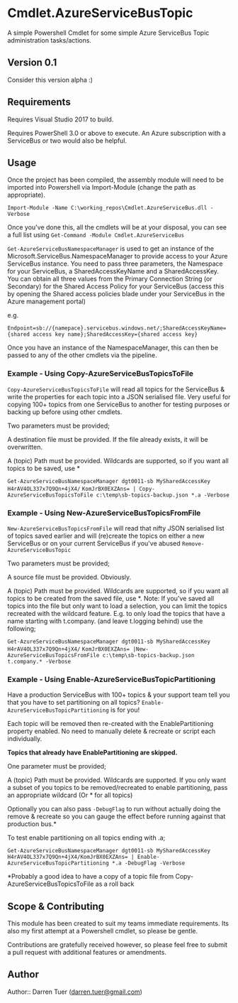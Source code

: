 # Cmdlet.AzureServiceBusTopic
A simple Powershell Cmdlet for some simple Azure ServiceBus Topic administration tasks/actions.

## Version 0.1

Consider this version alpha :)

## Requirements

Requires Visual Studio 2017 to build.

Requires PowerShell 3.0 or above to execute.  An Azure subscription with a ServiceBus or two would also be helpful.

## Usage

Once the project has been compiled, the assembly module will need to be imported into Powershell via Import-Module (change the path as appropriate).  

`Import-Module -Name C:\working_repos\Cmdlet.AzureServiceBus.dll -Verbose`

Once you've done this, all the cmdlets will be at your disposal, you can see a full list using `Get-Command -Module Cmdlet.AzureServiceBus`

`Get-AzureServiceBusNamespaceManager` is used to get an instance of the Microsoft.ServiceBus.NamespaceManager to provide access to your Azure ServiceBus instance.  You need to pass three parameters, the Namespace for your ServiceBus, a SharedAccessKeyName and a SharedAccessKey.  You can obtain all three values from the Primary Connection String (or Secondary) for the Shared Access Policy for your ServiceBus (access this by opening the Shared access policies blade under your ServiceBus in the Azure management portal)

e.g.

`Endpoint=sb://{namepace}.servicebus.windows.net/;SharedAccessKeyName={shared access key name};SharedAccessKey={shared access key}`

Once you have an instance of the NamespaceManager, this can then be passed to any of the other cmdlets via the pipeline.

### Example - Using Copy-AzureServiceBusTopicsToFile

`Copy-AzureServiceBusTopicsToFile` will read all topics for the ServiceBus & write the properties for each topic into a JSON serialised file.  Very useful for copying 100+ topics from one ServiceBus to another for testing purposes or backing up before using other cmdlets.

Two parameters must be provided;

A destination file must be provided.  If the file already exists, it will be overwritten.

A (topic) Path must be provided.  Wildcards are supported, so if you want all topics to be saved, use * 

`Get-AzureServiceBusNamespaceManager dgt0011-sb MySharedAccessKey H4rAV4OL337x7Q9Qn+4jX4/`
`KomJrBX0EXZAns= | Copy-AzureServiceBusTopicsToFile c:\temp\sb-topics-backup.json *.a -Verbose`

### Example - Using New-AzureServiceBusTopicsFromFile

`New-AzureServiceBusTopicsFromFile` will read that nifty JSON serialised list of topics saved earlier and will (re)create the topics on either a new ServiceBus or on your current ServiceBus if you've abused `Remove-AzureServiceBusTopic`

Two parameters must be provided;

A source file must be provided.  Obviously.

A (topic) Path must be provided.  Wildcards are supported, so if you want all topics to be created from the saved file, use *.  Note: If you've saved all topics into the file but only want to load a selection, you can limit the topics recreated with the wildcard feature.  E.g. to only load the topics that have a name starting with t.company. (and leave t.logging behind) use the following;

 `Get-AzureServiceBusNamespaceManager dgt0011-sb MySharedAccessKey H4rAV4OL337x7Q9Qn+4jX4/`
`KomJrBX0EXZAns= |New-AzureServiceBusTopicsFromFile c:\temp\sb-topics-backup.json t.company.* -Verbose`

### Example - Using Enable-AzureServiceBusTopicPartitioning

Have a production ServiceBus with 100+ topics & your support team tell you that you have to set partitioning on all topics?  `Enable-AzureServiceBusTopicPartitioning` is for you!

Each topic will be removed then re-created with the EnablePartitioning property enabled.  No need to manually delete & recreate or script each individually.

**Topics that already have EnablePartitioning are skipped.**

One parameter must be provided;

A (topic) Path must be provided.  Wildcards are supported.  If you only want a subset of you topics to be removed/recreated to enable partitioning, pass an appropriate wildcard (Or * for all topics)

Optionally you can also pass `-DebugFlag` to run without actually doing the remove & recreate so you can gauge the effect before running against that production bus.*

To test enable partitioning on all topics ending with .a;

`Get-AzureServiceBusNamespaceManager dgt0011-sb MySharedAccessKey H4rAV4OL337x7Q9Qn+4jX4/KomJrBX0EXZAns= | Enable-AzureServiceBusTopicPartitioning *.a -DebugFlag -Verbose`



*Probably a good idea to have a copy of a topic file from Copy-AzureServiceBusTopicsToFile as a roll back

## Scope & Contributing

This module has been created to suit my teams immediate requirements. Its also my first attempt at a Powershell cmdlet, so please be gentle.

Contributions are gratefully received however, so please feel free to submit a pull request with additional features or amendments.

## Author

Author:: Darren Tuer ([darren.tuer@gmail.com](mailto:darren.tuer@gmail.com))
